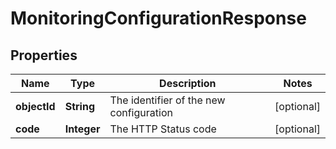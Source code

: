 

# MonitoringConfigurationResponse


## Properties

| Name | Type | Description | Notes |
|------------ | ------------- | ------------- | -------------|
|**objectId** | **String** | The identifier of the new configuration |  [optional] |
|**code** | **Integer** | The HTTP Status code |  [optional] |



